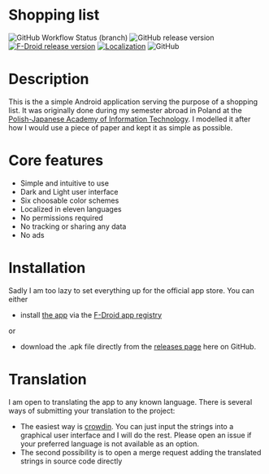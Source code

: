 # Shopping list
![GitHub Workflow Status (branch)](https://img.shields.io/github/workflow/status/Abrynos/ShoppingList/CI/main?label=Build&logo=github)
![GitHub release version](https://img.shields.io/github/v/release/Abrynos/ShoppingList?label=Stable&logo=github)
[![F-Droid release version](https://img.shields.io/f-droid/v/pl.edu.pjwstk.s999844.shoppinglist?label=F-Droid&logo=fdroid)](https://f-droid.org/packages/pl.edu.pjwstk.s999844.shoppinglist/)
[![Localization](https://badges.crowdin.net/abrynosshoppinglist/localized.svg)](https://crowdin.com/project/abrynosshoppinglist)
![GitHub](https://img.shields.io/github/license/Abrynos/ShoppingList)

# Description
This is the a simple Android application serving the purpose of a shopping list. It was originally done during my semester abroad in Poland at the [Polish-Japanese Academy of Information Technology](https://www.pja.edu.pl/en/). I modelled it after how I would use a piece of paper and kept it as simple as possible.

# Core features
- Simple and intuitive to use
- Dark and Light user interface
- Six choosable color schemes
- Localized in eleven languages
- No permissions required
- No tracking or sharing any data
- No ads

# Installation
Sadly I am too lazy to set everything up for the official app store. You can either
- install [the app](https://f-droid.org/packages/pl.edu.pjwstk.s999844.shoppinglist/) via the [F-Droid app registry](https://f-droid.org/)

or

- download the .apk file directly from the [releases page](https://github.com/Abrynos/ShoppingList/releases/latest) here on GitHub.

# Translation
I am open to translating the app to any known language. There is several ways of submitting your translation to the project:
- The easiest way is [crowdin](https://crowdin.com/project/abrynosshoppinglist). You can just input the strings into a graphical user interface and I will do the rest. Please open an issue if your preferred language is not available as an option.
- The second possibility is to open a merge request adding the translated strings in source code directly

